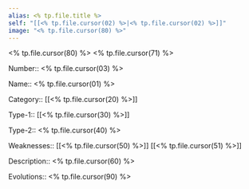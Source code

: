 ```yaml
---
alias: <% tp.file.title %>
self: "[[<% tp.file.cursor(02) %>|<% tp.file.cursor(02) %>]]"
image: "<% tp.file.cursor(80) %>"
---
```


<% tp.file.cursor(80) %>
<% tp.file.cursor(71) %>

Number:: <% tp.file.cursor(03) %>

Name:: <% tp.file.cursor(01) %>

Category:: [[<% tp.file.cursor(20) %>]]

Type-1:: [[<% tp.file.cursor(30) %>]]

Type-2:: <% tp.file.cursor(40) %>

Weaknesses:: [[<% tp.file.cursor(50) %>]] [[<% tp.file.cursor(51) %>]]

Description:: <% tp.file.cursor(60) %>

Evolutions:: <% tp.file.cursor(90) %>